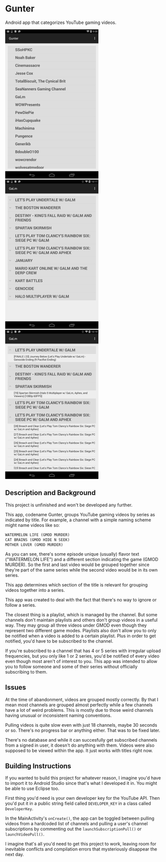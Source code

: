 # Gunter
Android app that categorizes YouTube gaming videos.

<img src="https://github.com/Grotke/screenshots/blob/master/v0.1.1channellist.png" width="300">
<img src="https://github.com/Grotke/screenshots/blob/master/v0.1.1galm_unexpanded.png" width="300">
<img src="https://github.com/Grotke/screenshots/blob/master/v0.1.1galm_expanded.png" width="300">

## Description and Background
This project is unfinished and won't be developed any further.

This app, codename Gunter, groups YouTube gaming videos by series as indicated by title. 
For example, a channel with a simple naming scheme might name videos like so:
 ```
 WATERMELON LIFE (GMOD MURDER)
 CAT BRAINS (GMOD HIDE N SEEK)
 MOTHER LOVER (GMOD MURDER)
 ```
As you can see, there's some episode unique (usually) flavor text ("WATERMELON LIFE") and a different section indicating the game (GMOD MURDER).
So the first and last video would be grouped together since they're part of the same series while the second video would be in its own series.
 
This app determines which section of the title is relevant for grouping videos together into a series.
 
This app was created to deal with the fact that there's no way to ignore or follow a series. 

The closest thing is a playlist, which is managed by the channel. 
But some channels don't maintain playlists and others don't group videos in a useful way. They may group all three videos under GMOD even though they represent two different game modes.
Playlists also don't allow you to only be notified when a video is added to a certain playlist. Plus in order to get notified, you'd have to be subscribed to the channel.
 
If you're subscribed to a channel that has 4 or 5 series with irregular upload frequencies, but you only like 1 or 2 series, you'd be notified of every video even though most aren't of interest to you. 
This app was intended to allow you to follow someone and some of their series without officially subscribing to them.

## Issues
At the time of abandonment, videos are grouped mostly correctly. By that I mean most channels are grouped almost perfectly while a few channels have a lot of weird problems. This is mostly due to those weird channels having unusual or inconsistent naming conventions.

Pulling videos is quite slow even with just 18 channels, maybe 30 seconds or so. There's no progress bar or anything either. That was to be fixed later.

There's no database and while it can succesfully get subscribed channels from a signed in user, it doesn't do anything with them.
Videos were also supposed to be viewed within the app. It just works with titles right now.

## Building Instructions
If you wanted to build this project for whatever reason, I imagine you'd have to import it to Android Studio since that's what I developed it in. You might be able to use Eclipse too.

First thing you'd need is your own developer key for the YouTube API. Then you'd put it in a public string field called `DEVELOPER_KEY` in a class called `DeveloperKey`.

In the MainActivity's `onCreate()`, the app can be toggled between pulling videos from a hardcoded list of channels and pulling a user's channel subscriptions by commenting out the `launchSubscriptionPull()` or `launchVideoPull()`.

I imagine that's all you'd need to get this project to work, leaving room for inevitable conflicts and compilation errors that mysteriously disappear the next day.
